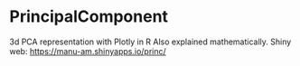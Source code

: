 # PrincipalComponent

3d PCA representation with Plotly in R
Also explained mathematically.
Shiny web: https://manu-am.shinyapps.io/princ/ 
